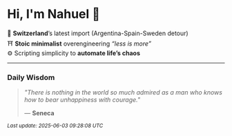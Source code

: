 # Hi, I'm Nahuel :tiger:

📍 **Switzerland**’s latest import (Argentina-Spain-Sweden detour)  
⛩️ **Stoic minimalist** overengineering *“less is more”*  
⚙️ Scripting simplicity to **automate life’s chaos**

---

### Daily Wisdom
> _"There is nothing in the world so much admired as a man who knows how to bear unhappiness with courage."_  
>
> — **Seneca**

<sub>*Last update: 2025-06-03 09:28:08 UTC*</sub>

